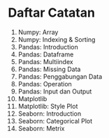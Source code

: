 # Daftar Catatan

1. Numpy: Array
1. Numpy: Indexing & Sorting
1. Pandas: Introduction
1. Pandas: Dataframe
1. Pandas: Multiindex
1. Pandas: Missing Data
1. Pandas: Penggabungan Data
1. Pandas: Operation
1. Pandas: Input dan Output
1. Matplotlib
1. Matplotlib: Style Plot
1. Seaborn: Introduction
1. Seaborn: Categorical Plot
1. Seaborn: Metrix